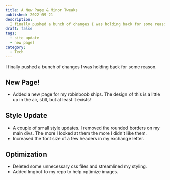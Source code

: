```yaml
---
title: A New Page & Minor Tweaks
published: 2022-09-21
description:
  I finally pushed a bunch of changes I was holding back for some reason.
draft: false
tags:
  - site update
  - new page]
category:
  - Tech
---
```


I finally pushed a bunch of changes I was holding back for some reason.

## New Page!

- Added a new page for my robinboob ships. The design of this is a little up in
  the air, still, but at least it exists!

## Style Update

- A couple of small style updates. I removed the rounded borders on my main
  divs. The more I looked at them the more I didn't like them.
- Increased the font size of a few headers in my exchange letter.

## Optimization

- Deleted some unnecessary css files and streamlined my styling.
- Added Imgbot to my repo to help optimize images.

